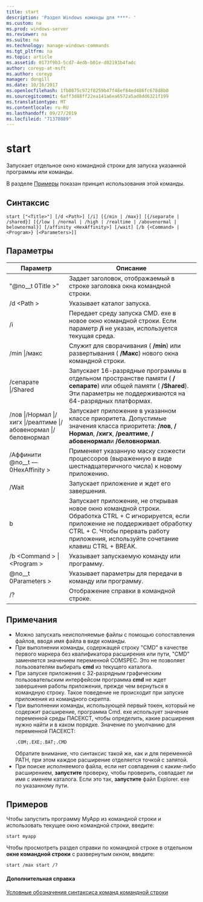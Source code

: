 ```yaml
---
title: start
description: 'Раздел Windows команды для ****- '
ms.custom: na
ms.prod: windows-server
ms.reviewer: na
ms.suite: na
ms.technology: manage-windows-commands
ms.tgt_pltfrm: na
ms.topic: article
ms.assetid: 0173f9b3-5cd7-4edb-b01e-d02193b4fadc
author: coreyp-at-msft
ms.author: coreyp
manager: dongill
ms.date: 10/16/2017
ms.openlocfilehash: 1fb0875c972f8259b47f48ef84ed486fc678d8b0
ms.sourcegitcommit: 6aff3d88ff22ea141a6ea6572a5ad8dd6321f199
ms.translationtype: MT
ms.contentlocale: ru-RU
ms.lasthandoff: 09/27/2019
ms.locfileid: "71370889"
---
```

# <a name="start"></a>start



Запускает отдельное окно командной строки для запуска указанной программы или команды.

В разделе [Примеры](#BKMK_examples) показан принцип использования этой команды.

## <a name="syntax"></a>Синтаксис

```
start ["<Title>"] [/d <Path>] [/i] [{/min | /max}] [{/separate | /shared}] [{/low | /normal | /high | /realtime | /abovenormal | belownormal}] [/affinity <HexAffinity>] [/wait] [/b {<Command> | <Program>} [<Parameters>]]
```

## <a name="parameters"></a>Параметры

|Параметр|Описание|
|---------|-----------|
|"@no__t 0Title >"|Задает заголовок, отображаемый в строке заголовка окна командной строки.|
|/d \<Path >|Указывает каталог запуска.|
|/i|Передает среду запуска CMD. exe в новое окно командной строки. Если параметр **/i** не указан, используется текущая среда.|
|/min \|/макс|Служит для сворачивания ( **/min**) или развертывания ( **/Макс**) нового окна командной строки.|
|/сепарате \|/Shared|Запускает 16-разрядные программы в отдельном пространстве памяти ( **/сепарате**) или общей памяти ( **/Shared**). Эти параметры не поддерживаются на 64-разрядных платформах.|
|/лов \|/Нормал \|/хигх \|/реалтиме \|/абовенормал \|/беловнормал|Запускает приложение в указанном классе приоритета. Допустимые значения класса приоритета: **/лов**, **/Нормал**, **/хигх**, **/реалтиме**, **/абовенормал**и **/беловнормал**.|
|/Аффинити @no__t — 0HexAffinity >|Применяет указанную маску схожести процессоров (выраженную в виде шестнадцатеричного числа) к новому приложению.|
|/Wait|Запускает приложение и ждет его завершения.|
|b|Запускает приложение, не открывая новое окно командной строки. Обработка CTRL + C игнорируется, если приложение не поддерживает обработку CTRL + C. Чтобы прервать работу приложения, используйте сочетание клавиш CTRL + BREAK.|
|/b \<Command > \| \<Program >|Указывает запускаемую команду или программу.|
|@no__t 0Parameters >|Указывает параметры для передачи в команду или программу.|
|/?|Отображение справки в командной строке.|

## <a name="remarks"></a>Примечания

- Можно запускать неисполняемые файлы с помощью сопоставления файлов, вводя имя файла в виде команды.
- При выполнении команды, содержащей строку "CMD" в качестве первого маркера без квалификатора расширения или пути, "CMD" заменяется значением переменной COMSPEC. Это не позволяет пользователям выбирать **cmd** из текущего каталога.
- При запуске приложения с 32-разрядным графическим пользовательским интерфейсом программа **cmd** не ждет завершения работы приложения, прежде чем вернуться в командную строку. Такое поведение не происходит при запуске приложения из командного скрипта.
- При выполнении команды, использующей первый токен, который не содержит расширение, программа Cmd. exe использует значение переменной среды ПАСЕКСТ, чтобы определить, какие расширения нужно найти и в каком порядке. Значение по умолчанию для переменной ПАСЕКСТ:  
  ```
  .COM;.EXE;.BAT;.CMD 
  ```  
  Обратите внимание, что синтаксис такой же, как и для переменной PATH, при этом каждое расширение отделяется точкой с запятой.
- При поиске исполняемого файла, если нет совпадения с каким-либо расширением, **запустите** проверку, чтобы проверить, совпадает ли имя с именем каталога. Если это так, **запустите** файл Explorer. exe по указанному пути.

## <a name="BKMK_examples"></a>Примеров

Чтобы запустить программу MyApp из командной строки и использовать текущее окно командной строки, введите:
```
start myapp 
```
Чтобы просмотреть раздел справки по командной строке в отдельном **окне командной строки** с развернутым окном, введите:
```
start /max start /?
```

#### <a name="additional-references"></a>Дополнительная справка

[Условные обозначения синтаксиса команд командной строки](command-line-syntax-key.md)
